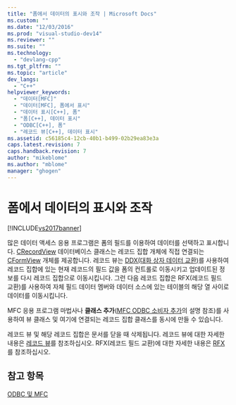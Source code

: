 ```yaml
---
title: "폼에서 데이터의 표시와 조작 | Microsoft Docs"
ms.custom: ""
ms.date: "12/03/2016"
ms.prod: "visual-studio-dev14"
ms.reviewer: ""
ms.suite: ""
ms.technology: 
  - "devlang-cpp"
ms.tgt_pltfrm: ""
ms.topic: "article"
dev_langs: 
  - "C++"
helpviewer_keywords: 
  - "데이터[MFC]"
  - "데이터[MFC], 폼에서 표시"
  - "데이터 표시[C++], 폼"
  - "폼[C++], 데이터 표시"
  - "ODBC[C++], 폼"
  - "레코드 뷰[C++], 데이터 표시"
ms.assetid: c56185c4-12cb-40b1-b499-02b29ea83e3a
caps.latest.revision: 7
caps.handback.revision: 7
author: "mikeblome"
ms.author: "mblome"
manager: "ghogen"
---
```

# 폼에서 데이터의 표시와 조작
[!INCLUDE[vs2017banner](../../assembler/inline/includes/vs2017banner.md)]

많은 데이터 액세스 응용 프로그램은 폼의 필드를 이용하여 데이터를 선택하고 표시합니다.  [CRecordView](../../mfc/reference/crecordview-class.md) 데이터베이스 클래스는 레코드 집합 개체에 직접 연결되는 [CFormView](../../mfc/reference/cformview-class.md) 개체를 제공합니다.  레코드 뷰는 [DDX\(대화 상자 데이터 교환\)](../../mfc/dialog-data-exchange-and-validation.md)를 사용하여 레코드 집합에 있는 현재 레코드의 필드 값을 폼의 컨트롤로 이동시키고 업데이트된 정보를 다시 레코드 집합으로 이동시킵니다.  그런 다음 레코드 집합은 RFX\(레코드 필드 교환\)를 사용하여 자체 필드 데이터 멤버와 데이터 소스에 있는 테이블의 해당 열 사이로 데이터를 이동시킵니다.  
  
 MFC 응용 프로그램 마법사나 **클래스 추가**\([MFC ODBC 소비자 추가](../../mfc/reference/adding-an-mfc-odbc-consumer.md)의 설명 참조\)를 사용하여 뷰 클래스 및 여기에 연결되는 레코드 집합 클래스를 동시에 만들 수 있습니다.  
  
 레코드 뷰 및 해당 레코드 집합은 문서를 닫을 때 삭제됩니다.  레코드 뷰에 대한 자세한 내용은 [레코드 뷰](../../data/record-views-mfc-data-access.md)를 참조하십시오.  RFX\(레코드 필드 교환\)에 대한 자세한 내용은 [RFX](../../data/odbc/record-field-exchange-rfx.md)를 참조하십시오.  
  
## 참고 항목  
 [ODBC 및 MFC](../../data/odbc/odbc-and-mfc.md)